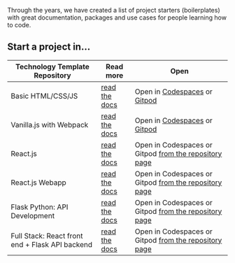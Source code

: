 Through the years, we have created a list of project starters (boilerplates) with great documentation, packages and use cases for people learning how to code.

## Start a project in...

| Technology Template Repository | Read more | Open |
| ---------- | --------- | ------- |
| Basic HTML/CSS/JS | [read the docs](https://github.com/4GeeksAcademy/Templates-Boilerplates/blob/master/docs/start-vanillajs-4geeks-template.md) | Open in [Codespaces](https://github.com/codespaces/new/?repo=4GeeksAcademy/html-hello) or [Gitpod](https://gitpod.io#https://github.com/4GeeksAcademy/html-hello.git) |
| Vanilla.js with Webpack | [read the docs](https://github.com/4GeeksAcademy/Templates-Boilerplates/blob/master/docs/starters/vanillajs.md) | Open in [Codespaces](https://github.com/codespaces/new/?repo=4GeeksAcademy/vanillajs-hello) or [Gitpod](https://gitpod.io#https://github.com/4GeeksAcademy/vanillajs-hello) |
| React.js | [read the docs](https://github.com/4GeeksAcademy/Templates-Boilerplates/blob/master/docs/starters/react.md) | Open in Codespaces or Gitpod [from the repository page](https://github.com/4GeeksAcademy/react-hello) |
| React.js Webapp | [read the docs](https://github.com/4GeeksAcademy/Templates-Boilerplates/blob/master/docs/starters/flux.md) | Open in Codespaces or Gitpod [from the repository page](https://github.com/4GeeksAcademy/react-hello-webapp) |
| Flask Python: API Development | [read the docs](https://github.com/4GeeksAcademy/Templates-Boilerplates/blob/master/docs/start-flask.md) | Open in Codespaces or Gitpod [from the repository page](https://github.com/4GeeksAcademy/flask-rest-hello) |
| Full Stack: React front end + Flask API backend | [read the docs](https://github.com/4GeeksAcademy/Templates-Boilerplates/blob/master/docs/starters/react-flask.md) | Open in Codespaces or Gitpod [from the repository page](https://github.com/4GeeksAcademy/react-flask-hello) |
